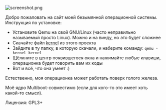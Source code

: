 ![screenshot.png](https://github.com/safinaskar/kernel/raw/master/screenshot.png)

<!-- BEGIN OF TABLE -->
<!-- END OF TABLE -->

Добро пожаловать на сайт моей безымянной операционной системы. Инструкция по установке:

* Установите Qemu на свой GNU/Linux (часто неправильно называемый просто Linux). Можно и на винду, но это будет сложнее
* Скачайте файл [kernel](https://github.com/safinaskar/kernel/raw/master/kernel) из этого проекта
* Зайдите в ту папку, в которую скачали, и наберите команду: `qemu -kernel kernel`
* Щёлкните в центр появившегося окна и нажимайте любые клавиши, операционка будет говорить вам их коды
* Вот и всё, что она умеет :)

Естественно, моя операционка может работать поверх голого железа.

Моё ядро Multiboot-совместимо (если для кого-то это имеет хоть какой-то смысл).

Лицензия: GPL3+
